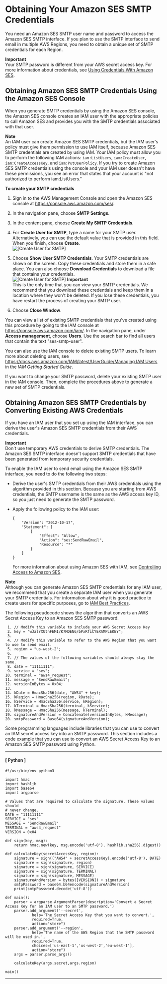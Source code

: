 # Obtaining Your Amazon SES SMTP Credentials<a name="smtp-credentials"></a>

You need an Amazon SES SMTP user name and password to access the Amazon SES SMTP interface\. If you plan to use the SMTP interface to send email in multiple AWS Regions, you need to obtain a unique set of SMTP credentials for each Region\.

**Important**  
Your SMTP password is different from your AWS secret access key\. For more information about credentials, see [Using Credentials With Amazon SES](using-credentials.md)\.

## Obtaining Amazon SES SMTP Credentials Using the Amazon SES Console<a name="smtp-credentials-console"></a>

When you generate SMTP credentials by using the Amazon SES console, the Amazon SES console creates an IAM user with the appropriate policies to call Amazon SES and provides you with the SMTP credentials associated with that user\. 

**Note**  
An IAM user can create Amazon SES SMTP credentials, but the IAM user's policy must give them permission to use IAM itself, because Amazon SES SMTP credentials are created by using IAM\. Your IAM policy must allow you to perform the following IAM actions: `iam:ListUsers`, `iam:CreateUser`, `iam:CreateAccessKey`, and `iam:PutUserPolicy`\. If you try to create Amazon SES SMTP credentials using the console and your IAM user doesn't have these permissions, you see an error that states that your account is "not authorized to perform iam:ListUsers\."

**To create your SMTP credentials**

1. Sign in to the AWS Management Console and open the Amazon SES console at [https://console\.aws\.amazon\.com/ses/](https://console.aws.amazon.com/ses/)\.

1. In the navigation pane, choose **SMTP Settings**\.

1. In the content pane, choose **Create My SMTP Credentials**\.

1. For **Create User for SMTP**, type a name for your SMTP user\. Alternatively, you can use the default value that is provided in this field\. When you finish, choose **Create**\.  
![\[Create User for SMTP\]](http://docs.aws.amazon.com/ses/latest/DeveloperGuide/images/console_smtp_create_new_user.png)

1. Choose **Show User SMTP Credentials**\. Your SMTP credentials are shown on the screen\. Copy these credentials and store them in a safe place\. You can also choose **Download Credentials** to download a file that contains your credentials\.  
![\[Create User for SMTP\]](http://docs.aws.amazon.com/ses/latest/DeveloperGuide/images/console_smtp_user_created.png)
**Important**  
This is the only time that you can view your SMTP credentials\. We recommend that you download these credentials and keep them in a location where they won't be deleted\. If you lose these credentials, you have restart the process of creating your SMTP user\.

1. Choose **Close Window**\.

You can view a list of existing SMTP credentials that you've created using this procedure by going to the IAM console at [https://console\.aws\.amazon\.com/iam/](https://console.aws.amazon.com/iam/)\. In the navigation pane, under **Access management**, choose **Users**\. Use the search bar to find all users that contain the text "ses\-smtp\-user"\.

You can also use the IAM console to delete existing SMTP users\. To learn more about deleting users, see [https://docs\.aws\.amazon\.com/IAM/latest/UserGuide/Managing IAM Users](https://docs.aws.amazon.com/IAM/latest/UserGuide/id_users_manage.html) in the *IAM Getting Started Guide*\.

If you want to change your SMTP password, delete your existing SMTP user in the IAM console\. Then, complete the procedures above to generate a new set of SMTP credentials\.

## Obtaining Amazon SES SMTP Credentials by Converting Existing AWS Credentials<a name="smtp-credentials-convert"></a>

If you have an IAM user that you set up using the IAM interface, you can derive the user's Amazon SES SMTP credentials from their AWS credentials\.

**Important**  
Don't use temporary AWS credentials to derive SMTP credentials\. The Amazon SES SMTP interface doesn't support SMTP credentials that have been generated from temporary security credentials\. 

To enable the IAM user to send email using the Amazon SES SMTP interface, you need to do the following two steps:
+ Derive the user's SMTP credentials from their AWS credentials using the algorithm provided in this section\. Because you are starting from AWS credentials, the SMTP username is the same as the AWS access key ID, so you just need to generate the SMTP password\.
+ Apply the following policy to the IAM user:

  ```
  {
      "Version": "2012-10-17",
      "Statement": [
          {
              "Effect": "Allow",
              "Action": "ses:SendRawEmail",
              "Resource": "*"
          }
      ]
  }
  ```

  For more information about using Amazon SES with IAM, see [Controlling Access to Amazon SES](control-user-access.md)\.

**Note**  
Although you can generate Amazon SES SMTP credentials for any IAM user, we recommend that you create a separate IAM user when you generate your SMTP credentials\. For information about why it is good practice to create users for specific purposes, go to [IAM Best Practices](https://docs.aws.amazon.com/IAM/latest/UserGuide/IAMBestPractices.html)\.

The following pseudocode shows the algorithm that converts an AWS Secret Access Key to an Amazon SES SMTP password\.

```
 1. // Modify this variable to include your AWS Secret Access Key
 2. key = "wJalrXUtnFEMI/K7MDENG/bPxRfiCYEXAMPLEKEY";
 3.             
 4. // Modify this variable to refer to the AWS Region that you want to use to send email.
 5. region = "us-west-2";
 6.             
 7. // The values of the following variables should always stay the same.
 8. date = "11111111";
 9. service = "ses";
10. terminal = "aws4_request";
11. message = "SendRawEmail";
12. versionInBytes = 0x04;
13. 
14. kDate = HmacSha256(date, "AWS4" + key);
15. kRegion = HmacSha256(region, kDate);
16. kService = HmacSha256(service, kRegion);
17. kTerminal = HmacSha256(terminal, kService);
18. kMessage = HmacSha256(message, kTerminal);
19. signatureAndVersion = Concatenate(versionInBytes, kMessage);
20. smtpPassword = Base64(signatureAndVersion);
```

Some programming languages include libraries that you can use to convert an IAM secret access key into an SMTP password\. This section includes a code example that you can use to convert an AWS Secret Access Key to an Amazon SES SMTP password using Python\.

------
#### [ Python ]

```
#!/usr/bin/env python3

import hmac
import hashlib
import base64
import argparse

# Values that are required to calculate the signature. These values should
# never change.
DATE = "11111111"
SERVICE = "ses"
MESSAGE = "SendRawEmail"
TERMINAL = "aws4_request"
VERSION = 0x04

def sign(key, msg):
    return hmac.new(key, msg.encode('utf-8'), hashlib.sha256).digest()

def calculateKey(secretAccessKey, region):
    signature = sign(("AWS4" + secretAccessKey).encode('utf-8'), DATE)
    signature = sign(signature, region)
    signature = sign(signature, SERVICE)
    signature = sign(signature, TERMINAL)
    signature = sign(signature, MESSAGE)
    signatureAndVersion = bytes([VERSION]) + signature
    smtpPassword = base64.b64encode(signatureAndVersion)
    print(smtpPassword.decode('utf-8'))

def main():
    parser = argparse.ArgumentParser(description='Convert a Secret Access Key for an IAM user to an SMTP password.')
    parser.add_argument('--secret',
            help='The Secret Access Key that you want to convert.',
            required=True,
            action="store")
    parser.add_argument('--region',
            help='The name of the AWS Region that the SMTP password will be used in.',
            required=True,
            choices=['us-east-1','us-west-2','eu-west-1'],
            action="store")
    args = parser.parse_args()

    calculateKey(args.secret,args.region)

main()
```

------